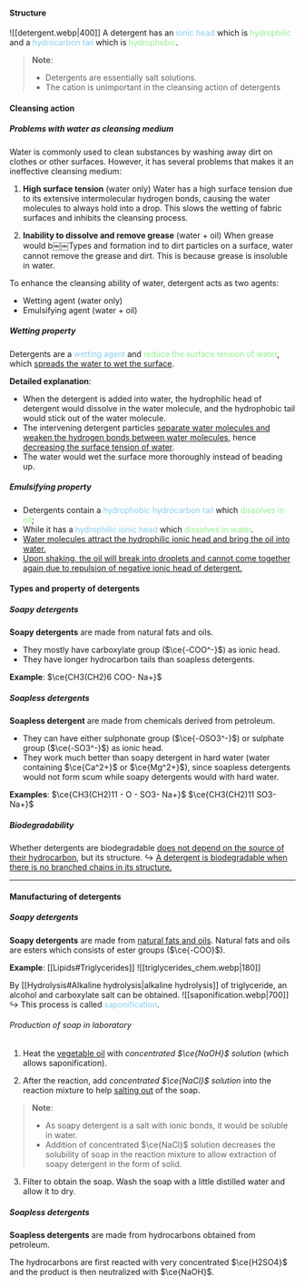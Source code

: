 #### Structure
![[detergent.webp|400]]
A detergent has an <span style="color: skyblue">ionic head</span> which is <span style="color: lightgreen">hydrophilic</span> and a <span style="color: skyblue">hydrocarbon tail</span> which is <span style="color: lightgreen">hydrophobic</span>.

> **Note**:
> - Detergents are essentially salt solutions.
> - The cation is unimportant in the cleansing action of detergents

#### Cleansing action
##### Problems with water as cleansing medium
Water is commonly used to clean substances by washing away dirt on clothes or other surfaces. However, it has several problems that makes it an ineffective cleansing medium:

1. **High surface tension** (water only)
   Water has a high surface tension due to its extensive intermolecular hydrogen bonds, causing the water molecules to always hold into a drop. This slows the wetting of fabric surfaces and inhibits the cleansing process.

2. **Inability to dissolve and remove grease** (water + oil)
   When grease would b￼￼Types and formation
ind to dirt particles on a surface, water cannot remove the grease and dirt. This is because grease is insoluble in water.

To enhance the cleansing ability of water, detergent acts as two agents:
- Wetting agent (water only)
- Emulsifying agent (water + oil)

##### Wetting property
Detergents are a <span style="color: skyblue">wetting agent</span> and <span style="color: lightgreen">reduce the surface tension of water</span>, which <u>spreads the water to wet the surface</u>.

**Detailed explanation**:
- When the detergent is added into water, the hydrophilic head of detergent would dissolve in the water molecule, and the hydrophobic tail would stick out of the water molecule.
- The intervening detergent particles <u>separate water molecules and weaken the hydrogen bonds between water molecules</u>, hence <u>decreasing the surface tension of water</u>.
- The water would wet the surface more thoroughly instead of beading up.

##### Emulsifying property
- Detergents contain a <span style="color: skyblue">hydrophobic hydrocarbon tail</span> which <span style="color: lightgreen">dissolves in oil</span>;
- While it has a <span style="color: skyblue">hydrophilic ionic head</span> which <span style="color: lightgreen">dissolves in water</span>.
- <u>Water molecules attract the hydrophilic ionic head and bring the oil into water.</u>
- <u>Upon shaking, the oil will break into droplets and cannot come together again due to repulsion of negative ionic head of detergent.</u>

#### Types and property of detergents
##### Soapy detergents
**Soapy detergents** are made from natural fats and oils.
- They mostly have carboxylate group ($\ce{-COO^-}$) as ionic head.
- They have longer hydrocarbon tails than soapless detergents.

**Example**: $\ce{CH3(CH2)6 COO- Na+}$

##### Soapless detergents
**Soapless detergent** are made from chemicals derived from petroleum.
- They can have either sulphonate group ($\ce{-OSO3^-}$) or sulphate group ($\ce{-SO3^-}$) as ionic head.
- They work much better than soapy detergent in hard water (water containing $\ce{Ca^2+}$ or $\ce{Mg^2+}$), since soapless detergents would not form scum while soapy detergents would with hard water.

**Examples**:
$\ce{CH3(CH2)11 - O - SO3- Na+}$
$\ce{CH3(CH2)11 SO3- Na+}$

##### Biodegradability
Whether detergents are biodegradable <u>does not depend on the source of their hydrocarbon</u>, but its structure.
↪️ <u>A detergent is biodegradable when there is no branched chains in its structure.</u>

---

#### Manufacturing of detergents
##### Soapy detergents
**Soapy detergents** are made from <u>natural fats and oils</u>. Natural fats and oils are esters which consists of ester groups ($\ce{-COO}$).

**Example**: [[Lipids#Triglycerides]]
![[triglycerides_chem.webp|180]]

By [[Hydrolysis#Alkaline hydrolysis|alkaline hydrolysis]] of triglyceride, an alcohol and carboxylate salt can be obtained.
![[saponification.webp|700]]
↪️ This process is called <span style="color: skyblue">saponification</span>.

###### Production of soap in laboratory
1. Heat the <u>vegetable oil</u> with *concentrated $\ce{NaOH}$ solution* (which allows saponification).

2. After the reaction, add *concentrated $\ce{NaCl}$ solution* into the reaction mixture to help <u>salting out</u> of the soap.

> **Note**:
> - As soapy detergent is a salt with ionic bonds, it would be soluble in water.
> - Addition of concentrated $\ce{NaCl}$ solution decreases the solubility of soap in the reaction mixture to allow extraction of soapy detergent in the form of solid.

3. Filter to obtain the soap. Wash the soap with a little distilled water and allow it to dry.

##### Soapless detergents
**Soapless detergents** are made from hydrocarbons obtained from petroleum.

The hydrocarbons are first reacted with very concentrated $\ce{H2SO4}$ and the product is then neutralized with $\ce{NaOH}$.
